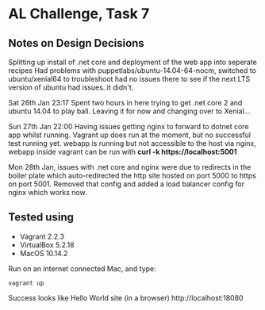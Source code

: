 
# AL Challenge, Task 7


## Notes on Design Decisions
Splitting up install of .net core and deployment of the web app into seperate recipes
Had problems with puppetlabs/ubuntu-14.04-64-nocm, switched to ubuntu/xenial64 to troubleshoot had no issues there to see if the next LTS version of ubuntu had issues..it didn't. 

Sat 26th Jan 23:17 Spent two hours in here trying to get .net core 2 and ubuntu 14.04 to play ball. Leaving it for now and changing over to Xenial...

Sun 27th Jan 22:00 Having issues getting nginx to forward to dotnet core app whilst running. Vagrant up does run at the moment, but no successful test running yet. webapp is running but not accessible to the host via nginx, webapp inside vagrant can be run with **curl -k https://localhost:5001**

Mon 28th Jan, issues with .net core and nginx were due to redirects in the boiler plate which auto-redirected the http site hosted on port 5000 to https on port 5001. Removed that config and added a load balancer config for nginx which works now.

## Tested using

* Vagrant 2.2.3
* VirtualBox 5.2.18
* MacOS 10.14.2

Run on an internet connected Mac, and type:

~~~
vagrant up
~~~

Success looks like Hello World site (in a browser)
http://localhost:18080
